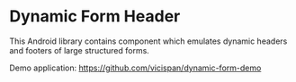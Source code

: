 # Dynamic Form Header

This Android library contains component which emulates dynamic headers and footers of large structured forms.

Demo application: https://github.com/vicispan/dynamic-form-demo
